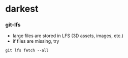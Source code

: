 # darkest

### git-lfs
- large files are stored in LFS (3D assets, images, etc.)
- if files are missing, try
```
git lfs fetch --all
```
